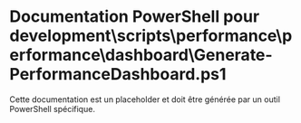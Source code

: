 # Documentation PowerShell pour development\scripts\performance\performance\dashboard\Generate-PerformanceDashboard.ps1

Cette documentation est un placeholder et doit être générée par un outil PowerShell spécifique.
